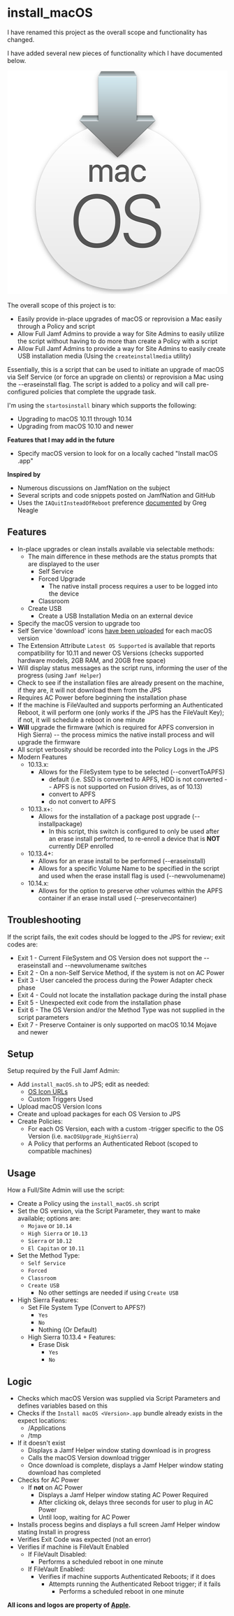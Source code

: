 # install_macOS

I have renamed this project as the overall scope and functionality has changed.

I have added several new pieces of functionality which I have documented below.


<img src="https://github.com/MLBZ521/install_macOS/blob/master/images/upgrade_macOS.png" width="512" height="512" />

The overall scope of this project is to:
  * Easily provide in-place upgrades of macOS or reprovision a Mac easily through a Policy and script
  * Allow Full Jamf Admins to provide a way for Site Admins to easily utilize the script without having to do more than create a Policy with a script
  * Allow Full Jamf Admins to provide a way for Site Admins to easily create USB installation media (Using the `createinstallmedia` utility)

Essentially, this is a script that can be used to initiate an upgrade of macOS via Self Service (or force an upgrade on clients) or reprovision a Mac using the --eraseinstall flag.  The script is added to a policy and will call pre-configured policies that complete the upgrade task.

I'm using the `startosinstall` binary which supports the following:
  * Upgrading to macOS 10.11 through 10.14
  * Upgrading from macOS 10.10 and newer


**Features that I may add in the future**
  * Specify macOS version to look for on a locally cached "Install macOS <version>.app"


**Inspired by**
  * Numerous discussions on JamfNation on the subject
  * Several scripts and code snippets posted on JamfNation and GitHub
  * Uses the `IAQuitInsteadOfReboot` preference [documented](https://github.com/munki/munki/blob/master/code/client/munkilib/osinstaller.py) by Greg Neagle


## Features ##

  * In-place upgrades or clean installs available via selectable methods:
    * The main difference in these methods are the status prompts that are displayed to the user
      * Self Service
      * Forced Upgrade
        * The native install process requires a user to be logged into the device
      * Classroom
    * Create USB
      * Create a USB Installation Media on an external device
  * Specify the macOS version to upgrade too
  * Self Service 'download' icons [have been uploaded](https://github.com/MLBZ521/install_macOS/tree/master/images/) for each macOS version
  * The Extension Attribute `Latest OS Supported` is available that reports compatibility for 10.11 and newer OS Versions (checks supported hardware models, 2GB RAM, and 20GB free space)
  * Will display status messages as the script runs, informing the user of the progress (using `Jamf Helper`)
  * Check to see if the installation files are already present on the machine, if they are, it will not download them from the JPS
  * Requires AC Power before beginning the installation phase
  * If the machine is FileVaulted and supports performing an Authenticated Reboot, it will perform one (only works if the JPS has the FileVault Key); if not, it will schedule a reboot in one minute
  * **Will** upgrade the firmware (which is required for APFS conversion in High Sierra) -- the process mimics the native install process and will upgrade the firmware
  * All script verbosity should be recorded into the Policy Logs in the JPS
  * Modern Features
    * 10.13.x:
      * Allows for the FileSystem type to be selected (--convertToAPFS)
        * default (i.e.  SSD is converted to APFS, HDD is not converted -- APFS is not supported on Fusion drives, as of 10.13)
        * convert to APFS
        * do not convert to APFS
    * 10.13.x+:
      * Allows for the installation of a package post upgrade (--installpackage)
        * In this script, this switch is configured to only be used after an erase install performed, to re-enroll a device that is **NOT** currently DEP enrolled
    * 10.13.4+:
      * Allows for an erase install to be performed (--eraseinstall)
      * Allows for a specific Volume Name to be specified in the script and used when the erase install flag is used (--newvolumename)
    * 10.14.x:
      * Allows for the option to preserve other volumes within the APFS container if an erase install used (--preservecontainer)

## Troubleshooting ##

If the script fails, the exit codes should be logged to the JPS for review; exit codes are:
  * Exit 1 - Current FileSystem and OS Version does not support the --eraseinstall and --newvolumename switches
  * Exit 2 - On a non-Self Service Method, if the system is not on AC Power
  * Exit 3 - User canceled the process during the Power Adapter check phase
  * Exit 4 - Could not locate the installation package during the install phase
  * Exit 5 - Unexpected exit code from the installation phase
  * Exit 6 - The OS Version and/or the Method Type was not supplied in the script parameters
  * Exit 7 - Preserve Container is only supported on macOS 10.14 Mojave and newer


## Setup ##

Setup required by the Full Jamf Admin:
  * Add `install_macOS.sh` to JPS; edit as needed:
    * [OS Icon URLs](https://github.com/MLBZ521/install_macOS/tree/master/images/)
    * Custom Triggers Used
  * Upload macOS Version Icons
  * Create and upload packages for each OS Version to JPS
  * Create Policies:
    * For each OS Version, each with a custom -trigger specific to the OS Version (i.e. `macOSUpgrade_HighSierra`)
    * A Policy that performs an Authenticated Reboot (scoped to compatible machines)


## Usage ##

How a Full/Site Admin will use the script:
  * Create a Policy using the `install_macOS.sh` script
  * Set the OS version, via the Script Parameter, they want to make available; options are:
    * `Mojave` or `10.14`
    * `High Sierra` or `10.13`
    * `Sierra` or `10.12`
    * `El Capitan` or `10.11`
  * Set the Method Type:
    * `Self Service`
    * `Forced`
    * `Classroom`
    * `Create USB`
      * No other settings are needed if using `Create USB`
  * High Sierra Features:
    * Set File System Type (Convert to APFS?)
      * `Yes`
      * `No`
      * Nothing (Or Default)
    * High Sierra 10.13.4 + Features:
      * Erase Disk
        * `Yes`
        * `No`

## Logic ##

  * Checks which macOS Version was supplied via Script Parameters and defines variables based on this
  * Checks if the `Install macOS <Version>.app` bundle already exists in the expect locations:
    * /Applications
    * /tmp
  * If it doesn't exist
    * Displays a Jamf Helper window stating download is in progress
    * Calls the macOS Version download trigger
    * Once download is complete, displays a Jamf Helper window stating download has completed
  * Checks for AC Power
    * If **not** on AC Power
      * Displays a Jamf Helper window stating AC Power Required
      * After clicking ok, delays three seconds for user to plug in AC Power
      * Until loop, waiting for AC Power
  * Installs process begins and displays a full screen Jamf Helper window stating Install in progress
  * Verifies Exit Code was expected (not an error)
  * Verifies if machine is FileVault Enabled
    * If FileVault Disabled:
      * Performs a scheduled reboot in one minute
    * If FileVault Enabled:
      * Verifies if machine supports Authenticated Reboots; if it does
        * Attempts running the Authenticated Reboot trigger; if it fails
          * Performs a scheduled reboot in one minute 


**All icons and logos are property of [Apple](http://www.apple.com).**